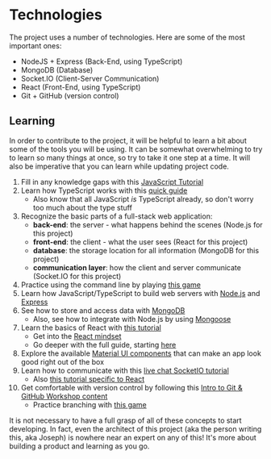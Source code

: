# Technologies
The project uses a number of technologies. Here are some of the most important ones:

- NodeJS + Express (Back-End, using TypeScript)
- MongoDB (Database)
- Socket.IO (Client-Server Communication)
- React (Front-End, using TypeScript)
- Git + GitHub (version control)

## Learning
In order to contribute to the project, it will be helpful to learn a bit about some of the tools you will be using. It can be somewhat overwhelming to try to learn so many things at once, so try to take it one step at a time. It will also be imperative that you can learn while updating project code.

1. Fill in any knowledge gaps with this [JavaScript Tutorial](https://javascript.info/)
1. Learn how TypeScript works with this [quick guide](https://www.typescriptlang.org/docs/handbook/typescript-in-5-minutes.html)
    - Also know that all JavaScript _is_ TypeScript already, so don't worry too much about the type stuff
1. Recognize the basic parts of a full-stack web application:
    - **back-end**: the server - what happens behind the scenes (Node.js for this project)
    - **front-end**: the client - what the user sees (React for this project)
    - **database**: the storage location for all information (MongoDB for this project)
    - **communication layer**: how the client and server communicate (Socket.IO for this project)
1. Practice using the command line by playing [this game](http://www.mprat.org/Terminus/)
1. Learn how JavaScript/TypeScript to build web servers with [Node.js](https://nodejs.dev/en/learn/) and [Express](https://expressjs.com/)
1. See how to store and access data with [MongoDB](https://www.mongodb.com/docs/manual/introduction/)
    - Also, see how to integrate with Node.js by using [Mongoose](https://mongoosejs.com/docs/index.html)
1. Learn the basics of React with [this tutorial](https://react.dev/learn/tutorial-tic-tac-toe)
    - Get into the [React mindset](https://react.dev/learn/thinking-in-react)
    - Go deeper with the full guide, starting [here](https://react.dev/learn/describing-the-ui)
1. Explore the available [Material UI components](https://mui.com/material-ui/getting-started/usage/) that can make an app look good right out of the box
1. Learn how to communicate with this [live chat SocketIO tutorial](https://socket.io/get-started/chat)
    - Also [this tutorial specific to React](https://socket.io/how-to/use-with-react)
1. Get comfortable with version control by following this [Intro to Git & GitHub Workshop content](https://hylandtechoutreach.github.io/hackathon/Activities/IntroToGitWorkshop/StudentDesc.html)
    - Practice branching with [this game](https://learngitbranching.js.org/)

It is not necessary to have a full grasp of all of these concepts to start developing. In fact, even the architect of this project (aka the person writing this, aka Joseph) is nowhere near an expert on any of this! It's more about building a product and learning as you go.
